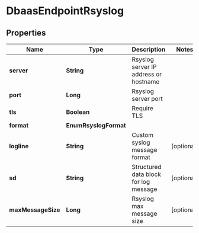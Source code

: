 

# DbaasEndpointRsyslog


## Properties

| Name | Type | Description | Notes |
|------------ | ------------- | ------------- | -------------|
|**server** | **String** | Rsyslog server IP address or hostname |  |
|**port** | **Long** | Rsyslog server port |  |
|**tls** | **Boolean** | Require TLS |  |
|**format** | **EnumRsyslogFormat** |  |  |
|**logline** | **String** | Custom syslog message format |  [optional] |
|**sd** | **String** | Structured data block for log message |  [optional] |
|**maxMessageSize** | **Long** | Rsyslog max message size |  [optional] |




